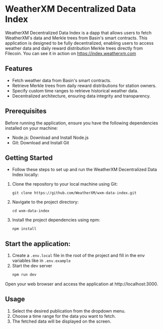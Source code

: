 # WeatherXM Decentralized Data Index
WeatherXM Decentralized Data Index is a dapp that allows users to fetch WeatherXM's data and Merkle trees from Basin's smart contracts. This application is designed to be fully decentralized, enabling users to access weather data and daily reward distribution Merkle trees directly from Filecoin. You can see it in action on https://index.weatherxm.com

## Features
- Fetch weather data from Basin's smart contracts.
- Retrieve Merkle trees from daily reward distributions for station owners.
- Specify custom time ranges to retrieve historical weather data.
- Decentralized architecture, ensuring data integrity and transparency.

## Prerequisites
Before running the application, ensure you have the following dependencies installed on your machine:

- Node.js: Download and Install Node.js
- Git: Download and Install Git

## Getting Started
- Follow these steps to set up and run the WeatherXM Decentralized Data Index locally:

1. Clone the repository to your local machine using Git:
    ```
    git clone https://github.com/WeatherXM/wxm-data-index.git
    ```
2. Navigate to the project directory:
    ```
    cd wxm-data-index
    ```
3. Install the project dependencies using npm:
    ```
    npm install
    ```

## Start the application:
1. Create a `.env.local` file in the root of the project and fill in the env variables like in `.env.example`
2. Start the dev server
    ```bash
    npm run dev
    ```
Open your web browser and access the application at http://localhost:3000.

## Usage
1. Select the desired publication from the dropdown menu.
2. Choose a time range for the data you want to fetch.
3. The fetched data will be displayed on the screen.
